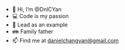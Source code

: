 - 👋 Hi, I’m @DnlCYan
- 💻 Code is my passion
- 👀 Lead as an example
- 👪 Family father
- 📫 Find me at danielchangyan@gmail.com 
